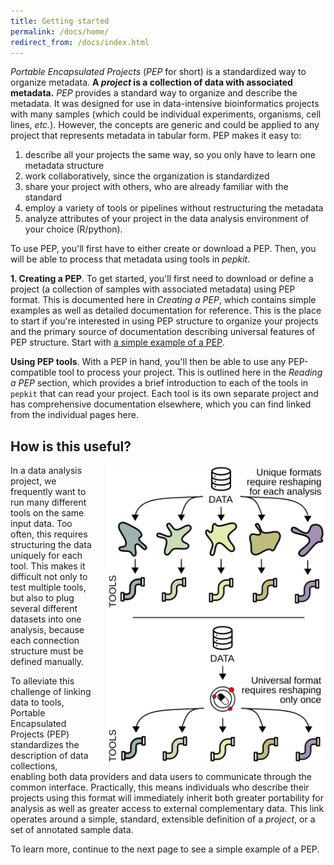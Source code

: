 ```yaml
---
title: Getting started
permalink: /docs/home/
redirect_from: /docs/index.html
---
```


*Portable Encapsulated Projects* (*PEP* for short) is a standardized way to organize metadata. **A *project* is a collection of data with associated metadata.** *PEP* provides a standard way to organize and describe the metadata. It was designed for use in data-intensive bioinformatics projects with many samples (which could be individual experiments, organisms, cell lines, *etc.*). However, the concepts are generic and could be applied to any project that represents metadata in tabular form. PEP makes it easy to:

1. describe all your projects the same way, so you only have to learn one metadata structure
2. work collaboratively, since the organization is standardized
3. share your project with others, who are already familiar with the standard
4. employ a variety of tools or pipelines without restructuring the metadata
5. analyze attributes of your project in the data analysis environment of your choice (R/python).

To use PEP, you'll first have to either create or download a PEP. Then, you will be able to process that metadata using tools in *pepkit*.

**1. Creating a PEP**. To get started, you'll first need to download or define a project (a collection of samples with associated metadata) using PEP format. This is documented here in *Creating a PEP*, which contains simple examples as well as detailed documentation for reference. This is the place to start if you're interested in using PEP structure to organize your projects and the primary source of documentation describing universal features of PEP structure. Start with [a simple example of a PEP](/docs/simple_example/).

**Using PEP tools**. With a PEP in hand, you'll then be able to use any PEP-compatible tool to process your project. This is outlined here in the *Reading a PEP* section, which provides a brief introduction to each of the tools in `pepkit` that can read your project. Each tool is its own separate project and has comprehensive documentation elsewhere, which you can find linked from the individual pages here.
## How is this useful?
<img src="/img/data-munging.svg" alt="" style="float:right; margin-left:20px" width="350px">

In a data analysis project, we frequently want to run many different tools on the same input data. Too often, this requires structuring the data uniquely for each tool. This makes it difficult not only to test multiple tools, but also to plug several different datasets into one analysis, because each connection structure must be defined manually.

To alleviate this challenge of linking data to tools, Portable Encapsulated Projects (PEP) standardizes the description of data collections, enabling both data providers and data users to communicate through the common interface. Practically, this means individuals who describe their projects using this format will immediately inherit both greater portability for analysis as well as greater access to external complementary data. This link operates around a simple, standard, extensible definition of a <i>project</i>, or a set of annotated sample data.

To learn more, continue to the next page to see a simple example of a PEP.
